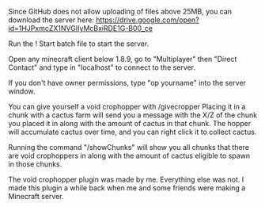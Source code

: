 Since GitHub does not allow uploading of files above 25MB, you can download the server here:
https://drive.google.com/open?id=1HJPxmcZX1NVGIIyMcBxiRDE1G-B00_ce

Run the ! Start batch file to start the server.

Open any minecraft client below 1.8.9, go to "Multiplayer" then "Direct Contact" and type in "localhost" to connect to the server.

If you don't have owner permissions, type "op yourname" into the server window.

You can give yourself a void crophopper with /givecropper
Placing it in a chunk with a cactus farm will send you a message with the X/Z of the chunk you placed it in along with the amount of cactus in that chunk. The hopper will accumulate cactus over time, and you can right click it to collect cactus.

Running the command "/showChunks" will show you all chunks that there are void crophoppers in along with the amount of cactus eligible to spawn in those chunks.

The void crophopper plugin was made by me. Everything else was not. I made this plugin a while back when me and some friends were making a Minecraft server.
